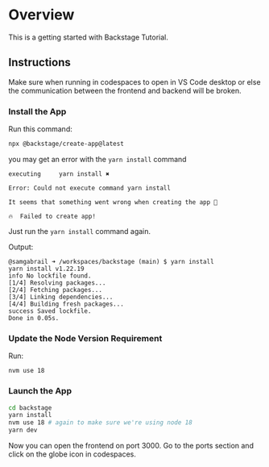 # Overview

This is a getting started with Backstage Tutorial.

## Instructions

Make sure when running in codespaces to open in VS Code desktop or else the communication between the frontend and backend will be broken.

### Install the App

Run this command:

```bash
npx @backstage/create-app@latest
```

you may get an error with the `yarn install` command

```
executing     yarn install ✖ 

Error: Could not execute command yarn install

It seems that something went wrong when creating the app 🤔

🔥  Failed to create app!
```

Just run the `yarn install` command again.

Output:

```
@samgabrail ➜ /workspaces/backstage (main) $ yarn install
yarn install v1.22.19
info No lockfile found.
[1/4] Resolving packages...
[2/4] Fetching packages...
[3/4] Linking dependencies...
[4/4] Building fresh packages...
success Saved lockfile.
Done in 0.05s.
```

### Update the Node Version Requirement

Run:

```
nvm use 18
```

### Launch the App

```bash
cd backstage
yarn install
nvm use 18 # again to make sure we're using node 18
yarn dev
```

Now you can open the frontend on port 3000. Go to the ports section and click on the globe icon in codespaces.